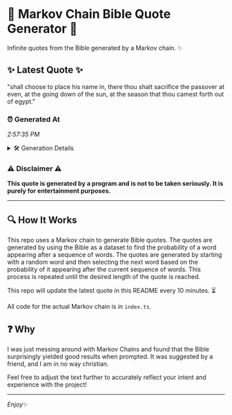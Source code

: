 # 📖 Markov Chain Bible Quote Generator 📖

Infinite quotes from the Bible generated by a Markov chain. ✨

## ✨ Latest Quote ✨
"shall choose to place his name in, there thou shalt sacrifice the passover at even, at the going down of the sun, at the season that thou camest forth out of egypt."

### ⏰ Generated At
*2:57:35 PM*

<details>
    <summary>🛠️ Generation Details</summary>
    <p>
        <strong>🌱 Seed:</strong> shall<br>
        <strong>🔄 Iterations:</strong> 31<br>
        <strong>📜 Context History:</strong><br>[ shall ]: choose<br>[ shall, choose ]: to<br>[ shall, choose, to ]: place<br>[ shall, choose, to, place ]: his<br>[ shall, choose, to, place, his ]: name<br>[ shall, choose, to, place, his, name ]: in,<br>[ choose, to, place, his, name, in, ]: there<br>[ to, place, his, name, in,, there ]: thou<br>[ place, his, name, in,, there, thou ]: shalt<br>[ his, name, in,, there, thou, shalt ]: sacrifice<br>[ name, in,, there, thou, shalt, sacrifice ]: the<br>[ in,, there, thou, shalt, sacrifice, the ]: passover<br>[ there, thou, shalt, sacrifice, the, passover ]: at<br>[ thou, shalt, sacrifice, the, passover, at ]: even,<br>[ shalt, sacrifice, the, passover, at, even, ]: at<br>[ sacrifice, the, passover, at, even,, at ]: the<br>[ the, passover, at, even,, at, the ]: going<br>[ passover, at, even,, at, the, going ]: down<br>[ at, even,, at, the, going, down ]: of<br>[ even,, at, the, going, down, of ]: the<br>[ at, the, going, down, of, the ]: sun,<br>[ the, going, down, of, the, sun, ]: at<br>[ going, down, of, the, sun,, at ]: the<br>[ down, of, the, sun,, at, the ]: season<br>[ of, the, sun,, at, the, season ]: that<br>[ the, sun,, at, the, season, that ]: thou<br>[ sun,, at, the, season, that, thou ]: camest<br>[ at, the, season, that, thou, camest ]: forth<br>[ the, season, that, thou, camest, forth ]: out<br>[ season, that, thou, camest, forth, out ]: of<br>[ that, thou, camest, forth, out, of ]: egypt.<br>
    </p>
</details>

### ⚠️ Disclaimer ⚠️
**This quote is generated by a program and is not to be taken seriously. It is purely for entertainment purposes.**

---

## 🔍 How It Works

This repo uses a Markov chain to generate Bible quotes. The quotes are generated by using the Bible as a dataset to find the probability of a word appearing after a sequence of words. The quotes are generated by starting with a random word and then selecting the next word based on the probability of it appearing after the current sequence of words. This process is repeated until the desired length of the quote is reached.

This repo will update the latest quote in this README every 10 minutes. ⏳

All code for the actual Markov chain is in `index.ts`.

## ❓ Why

I was just messing around with Markov Chains and found that the Bible surprisingly yielded good results when prompted. 
It was suggested by a friend, and I am in no way christian.

Feel free to adjust the text further to accurately reflect your intent and experience with the project!

---

*Enjoy*✨
